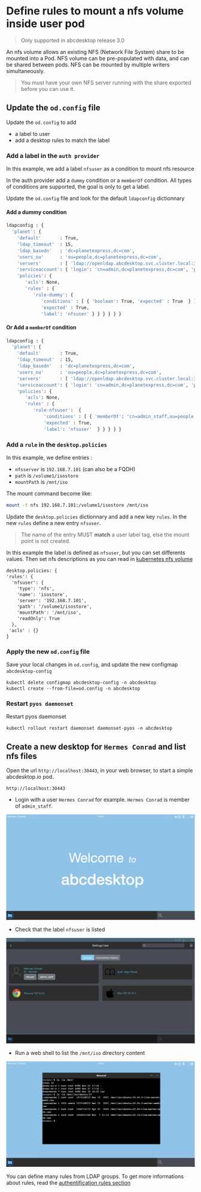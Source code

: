 # Define rules to mount a nfs volume inside user pod 


> Only supported in abcdesktop release 3.0


An nfs volume allows an existing NFS (Network File System) share to be mounted into a Pod. NFS volume can be pre-populated with data, and can be shared between pods. NFS can be mounted by multiple writers simultaneously.


> You must have your own NFS server running with the share exported before you can use it.

## Update the `od.config` file

Update the `od.config` to add 

- a label to user
- add a desktop rules to match the label

### Add a label in the `auth provider`


In this example, we add a label `nfsuser` as a condition to mount nfs resource

In the auth provider add a `dummy` condition or a  `memberOf` condition. All types of conditions are supported, the goal is only to get a label.

Update the `od.config` file and look for the default `ldapconfig` dictionnary

#### Add a dummy condition

``` bash
ldapconfig : { 
  'planet': {  
    'default'       : True,
    'ldap_timeout'  : 15,
    'ldap_basedn'   : 'dc=planetexpress,dc=com',
    'users_ou'      : 'ou=people,dc=planetexpress,dc=com',
    'servers'       : [ 'ldap://openldap.abcdesktop.svc.cluster.local:30389' ],
    'serviceaccount': { 'login': 'cn=admin,dc=planetexpress,dc=com', 'password': 'GoodNewsEveryone' },
    'policies': { 
       'acls': None, 
       'rules' : { 
          'rule-dummy': { 
             'conditions' : [ { 'boolean': True, 'expected' : True  } ],
             'expected' : True,
             'label': 'nfsuser' } } } } } }
```


#### Or Add a `memberOf` condition

``` bash
ldapconfig : { 
  'planet': {  
    'default'       : True,
    'ldap_timeout'  : 15,
    'ldap_basedn'   : 'dc=planetexpress,dc=com',
    'users_ou'      : 'ou=people,dc=planetexpress,dc=com',
    'servers'       : [ 'ldap://openldap.abcdesktop.svc.cluster.local:30389' ],
    'serviceaccount': { 'login': 'cn=admin,dc=planetexpress,dc=com', 'password': 'GoodNewsEveryone' },
    'policies': { 
       'acls': None, 
       'rules' : { 
          'rule-nfsuser':  { 
              'conditions' : [ { 'memberOf': 'cn=admin_staff,ou=people,dc=planetexpress,dc=com',   'expected' : True  } ],
              'expected' : True, 
              'label': 'nfsuser'  } } } } }
```

### Add a `rule` in the `desktop.policies` 


In this example, we define entries :

- `nfsserver` is `192.168.7.101` (can also be a FQDH)
- `path` is `/volume1/isostore`
- `mountPath` is `/mnt/iso`

The mount command become like:

``` bash
mount -t nfs 192.168.7.101:/volume1/isostore /mnt/iso
```

Update the `desktop.policies` dictionnary and add a new key `rules`.
In the new `rules` define a new entry `nfsuser`. 

> The name of the entry MUST **match** a user label tag, else the mount point is not created. 


In this example the label is defined as `nfsuser`, but you can set differents values. 
Then set nfs descriptions as you can read in [kubernetes nfs volume](https://kubernetes.io/docs/concepts/storage/volumes/)  
	
```
desktop.policies: {  
'rules': { 
  'nfsuser': {
    'type': 'nfs', 
    'name': 'isostore', 
    'server': '192.168.7.101',
    'path': '/volume1/isostore',
    'mountPath': '/mnt/iso',
    'readOnly': True
  },
 'acls' : {}
}
```

### Apply the new `od.config` file

Save your local changes in `od.config`, and update the new configmap `abcdesktop-config`

```
kubectl delete configmap abcdesktop-config -n abcdesktop
kubectl create --from-file=od.config -n abcdesktop
```


### Restart `pyos daemonset` 

Restart pyos daemonset

```
kubectl rollout restart daemonset daemonset-pyos -n abcdesktop
```



## Create a new desktop for `Hermes Conrad` and list nfs files

Open the url `http://localhost:30443`, in your web browser, to start a simple abcdesktop.io pod. 

```
http://localhost:30443
```

- Login with a user `Hermes Conrad` for example.
`Hermes Conrad` is member of `admin_staff`. 

![login as hermes conrad](img/mount-login-hermes.png)

- Check that the label `nfsuser` is listed

![Check that the label nfsuser](img/mount-tag-hermes.png)

- Run a web shell to list the `/mnt/iso` directory content

![ls /mnt/iso](img/mount-shell-hermes.png)

You can define many rules from LDAP groups. To get more informations about rules, read the [authentification rules section](/1.0/config/authentification-rules/)






